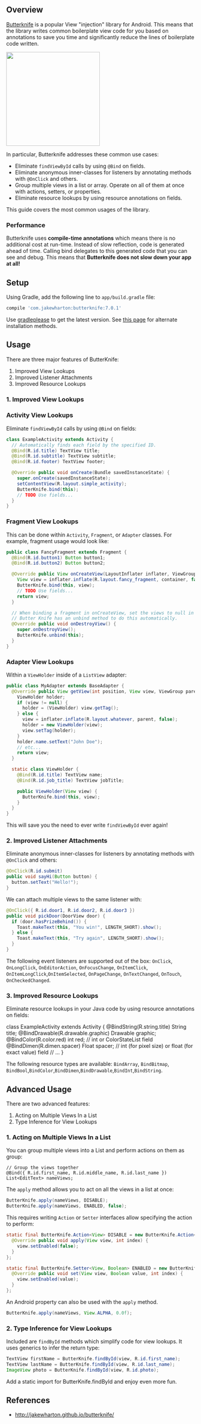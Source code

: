 ## Overview

[Butterknife](http://jakewharton.github.io/butterknife/) is a popular View "injection" library for Android. This means that the library writes common boilerplate view code for you based on annotations to save you time and significantly reduce the lines of boilerplate code written. 

<img src="http://i.imgur.com/8QU88W8.png" width="250" />

In particular, Butterknife addresses these common use cases:

 * Eliminate `findViewById` calls by using `@Bind` on fields.
 * Eliminate anonymous inner-classes for listeners by annotating methods with `@OnClick` and others.
 * Group multiple views in a list or array. Operate on all of them at once with actions,
   setters, or properties.
 * Eliminate resource lookups by using resource annotations on fields.

This guide covers the most common usages of the library.

### Performance

Butterknife uses **compile-time annotations** which means there is no additional cost at run-time. Instead of slow reflection, code is generated ahead of time. Calling bind delegates to this generated code that you can see and debug. This means that **Butterknife does not slow down your app at all!**

## Setup

Using Gradle, add the following line to `app/build.gradle` file:

```gradle
compile 'com.jakewharton:butterknife:7.0.1'
```

Use [gradleplease](http://gradleplease.appspot.com/#butterknife) to get the latest version. See [this page](https://github.com/JakeWharton/butterknife/blob/master/README.md#download) for alternate installation methods.

## Usage

There are three major features of ButterKnife:

1. Improved View Lookups
2. Improved Listener Attachments
3. Improved Resource Lookups

### 1. Improved View Lookups 

### Activity View Lookups

Eliminate `findViewById` calls by using `@Bind` on fields:

```java
class ExampleActivity extends Activity {
  // Automatically finds each field by the specified ID.
  @Bind(R.id.title) TextView title;
  @Bind(R.id.subtitle) TextView subtitle;
  @Bind(R.id.footer) TextView footer;

  @Override public void onCreate(Bundle savedInstanceState) {
    super.onCreate(savedInstanceState);
    setContentView(R.layout.simple_activity);
    ButterKnife.bind(this);
    // TODO Use fields...
  }
}
```

### Fragment View Lookups

This can be done within `Activity`, `Fragment`, or `Adapter` classes. For example, fragment usage would look like:

```java
public class FancyFragment extends Fragment {
  @Bind(R.id.button1) Button button1;
  @Bind(R.id.button2) Button button2;

  @Override public View onCreateView(LayoutInflater inflater, ViewGroup container, Bundle savedInstanceState) {
    View view = inflater.inflate(R.layout.fancy_fragment, container, false);
    ButterKnife.bind(this, view);
    // TODO Use fields...
    return view;
  }

  // When binding a fragment in onCreateView, set the views to null in onDestroyView. 
  // Butter Knife has an unbind method to do this automatically.
  @Override public void onDestroyView() {
    super.onDestroyView();
    ButterKnife.unbind(this);
  }
}
```

### Adapter View Lookups

Within a `ViewHolder` inside of a `ListView` adapter:

```java
public class MyAdapter extends BaseAdapter {
  @Override public View getView(int position, View view, ViewGroup parent) {
    ViewHolder holder;
    if (view != null) {
      holder = (ViewHolder) view.getTag();
    } else {
      view = inflater.inflate(R.layout.whatever, parent, false);
      holder = new ViewHolder(view);
      view.setTag(holder);
    }
    holder.name.setText("John Doe");
    // etc...
    return view;
  }

  static class ViewHolder {
    @Bind(R.id.title) TextView name;
    @Bind(R.id.job_title) TextView jobTitle;

    public ViewHolder(View view) {
      ButterKnife.bind(this, view);
    }
  }
}
```

This will save you the need to ever write `findViewById` ever again!

### 2. Improved Listener Attachments

Eliminate anonymous inner-classes for listeners by annotating methods with `@OnClick` and others:

```java
@OnClick(R.id.submit)
public void sayHi(Button button) {
  button.setText("Hello!");
}
```

We can attach multiple views to the same listener with:

```java
@OnClick({ R.id.door1, R.id.door2, R.id.door3 })
public void pickDoor(DoorView door) {
  if (door.hasPrizeBehind()) {
    Toast.makeText(this, "You win!", LENGTH_SHORT).show();
  } else {
    Toast.makeText(this, "Try again", LENGTH_SHORT).show();
  }
}
```

The following event listeners are supported out of the box: `OnClick`, `OnLongClick`, `OnEditorAction`, `OnFocusChange`, `OnItemClick`, `OnItemLongClick`,`OnItemSelected`, `OnPageChange`, `OnTextChanged`, `OnTouch`, `OnCheckedChanged`.

### 3. Improved Resource Lookups

Eliminate resource lookups in your Java code by using resource annotations on fields:

class ExampleActivity extends Activity {
  @BindString(R.string.title) String title;
  @BindDrawable(R.drawable.graphic) Drawable graphic;
  @BindColor(R.color.red) int red; // int or ColorStateList field
  @BindDimen(R.dimen.spacer) Float spacer; // int (for pixel size) or float (for exact value) field
  // ...
}

The following resource types are available: `BindArray`, `BindBitmap`, `BindBool`,`BindColor`,`BindDimen`,`BindDrawable`,`BindInt`,`BindString`.

## Advanced Usage

There are two advanced features:

1. Acting on Multiple Views In a List
2. Type Inference for View Lookups

### 1. Acting on Multiple Views In a List

You can group multiple views into a List and perform actions on them as group:

```
// Group the views together
@Bind({ R.id.first_name, R.id.middle_name, R.id.last_name })
List<EditText> nameViews;
```

The `apply` method allows you to act on all the views in a list at once:

```java
ButterKnife.apply(nameViews, DISABLE);
ButterKnife.apply(nameViews, ENABLED, false);
```

This requires writing `Action` or `Setter` interfaces allow specifying the action to perform:

```java
static final ButterKnife.Action<View> DISABLE = new ButterKnife.Action<View>() {
  @Override public void apply(View view, int index) {
    view.setEnabled(false);
  }
};

static final ButterKnife.Setter<View, Boolean> ENABLED = new ButterKnife.Setter<View, Boolean>() {
  @Override public void set(View view, Boolean value, int index) {
    view.setEnabled(value);
  }
};
```

An Android property can also be used with the `apply` method.

```java
ButterKnife.apply(nameViews, View.ALPHA, 0.0f);
```

### 2. Type Inference for View Lookups

Included are `findById` methods which simplify code for view lookups. It uses generics to infer the return type:

```java
TextView firstName = ButterKnife.findById(view, R.id.first_name);
TextView lastName = ButterKnife.findById(view, R.id.last_name);
ImageView photo = ButterKnife.findById(view, R.id.photo);
```

Add a static import for ButterKnife.findById and enjoy even more fun.

## References

* <http://jakewharton.github.io/butterknife/>